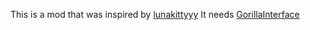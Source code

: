 This is a mod that was inspired by [lunakittyyy]([https://github.com/lunakittyyy](https://github.com/lunakittyyy/ColorsExpanded))
It needs [GorillaInterface](https://github.com/developer9998/GorillaInterface)
